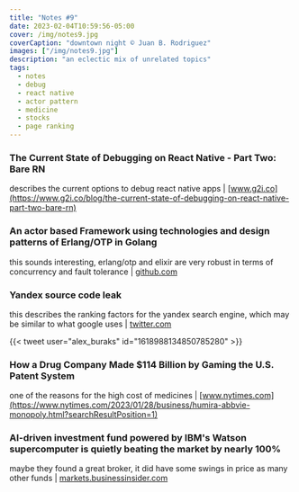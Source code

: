 ```yaml
---
title: "Notes #9"
date: 2023-02-04T10:59:56-05:00
cover: /img/notes9.jpg
coverCaption: "downtown night © Juan B. Rodriguez"
images: ["/img/notes9.jpg"]
description: "an eclectic mix of unrelated topics"
tags:
  - notes
  - debug
  - react native
  - actor pattern
  - medicine
  - stocks
  - page ranking
---
```


### The Current State of Debugging on React Native - Part Two: Bare RN

describes the current options to debug react native apps | [www.g2i.co](https://www.g2i.co/blog/the-current-state-of-debugging-on-react-native-part-two-bare-rn)

### An actor based Framework using technologies and design patterns of Erlang/OTP in Golang

this sounds interesting, erlang/otp and elixir are very robust in terms of concurrency and fault tolerance | [github.com](https://github.com/ergo-services/ergo)

### Yandex source code leak

this describes the ranking factors for the yandex search engine, which may be similar to what google uses | [twitter.com](https://twitter.com/alex_buraks/status/1618988134850785280?s=61&t=bQFR6nTYoBCmBhy2ZJDE1Q)

{{< tweet user="alex_buraks" id="1618988134850785280" >}}

### How a Drug Company Made $114 Billion by Gaming the U.S. Patent System

one of the reasons for the high cost of medicines | [www.nytimes.com](https://www.nytimes.com/2023/01/28/business/humira-abbvie-monopoly.html?searchResultPosition=1)

### AI-driven investment fund powered by IBM's Watson supercomputer is quietly beating the market by nearly 100%

maybe they found a great broker, it did have some swings in price as many other funds | [markets.businessinsider.com](https://markets.businessinsider.com/news/etf/chatgpt-openai-ai-powered-equity-etf-aieq-ibm-watson-supercomputer-2023-1)
